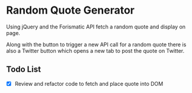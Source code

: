 # Random Quote Generator

Using jQuery and the Forismatic API fetch a random quote and display on page.

Along with the button to trigger a new API call for a random quote there is also a Twitter button which opens a new tab to post the quote on Twitter.

## Todo List

- [x] Review and refactor code to fetch and place quote into DOM
